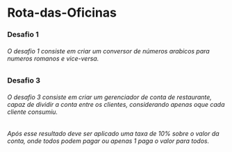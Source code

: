 # Rota-das-Oficinas

### Desafio 1

###### O desafio 1 consiste em criar um conversor de números arabicos para numeros romanos e vice-versa.

### Desafio 3

###### O desafio 3 consiste em criar um gerenciador de conta de restaurante, capaz de dividir a conta entre os clientes, considerando apenas oque cada cliente consumiu. 
###### Após esse resultado deve ser aplicado uma taxa de 10% sobre o valor da conta, onde todos podem pagar ou apenas 1 paga o valor para todos.
